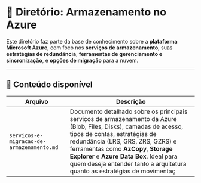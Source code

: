 # 📁 Diretório: Armazenamento no Azure

Este diretório faz parte da base de conhecimento sobre a **plataforma Microsoft Azure**, com foco nos **serviços de armazenamento**, suas **estratégias de redundância**, **ferramentas de gerenciamento e sincronização**, e **opções de migração** para a nuvem.

---

## 📄 Conteúdo disponível

| Arquivo | Descrição |
|--------|-----------|
| `servicos-e-migracao-de-armazenamento.md` | Documento detalhado sobre os principais serviços de armazenamento da Azure (Blob, Files, Disks), camadas de acesso, tipos de contas, estratégias de redundância (LRS, GRS, ZRS, GZRS) e ferramentas como **AzCopy**, **Storage Explorer** e **Azure Data Box**. Ideal para quem deseja entender tanto a arquitetura quanto as estratégias de movimentaç
